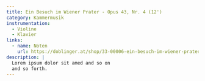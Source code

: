 ```yaml
---
title: Ein Besuch im Wiener Prater - Opus 43, Nr. 4 (12')
category: Kammermusik
instrumentation:
  - Violine
  - Klavier
links:
  - name: Noten
    url: https://doblinger.at/shop/33-00006-ein-besuch-im-wiener-prater-290853?search=Tristan+Schulze#attr=283035,283036,283034
description: |
  Lorem ipsum dolor sit amed and so on
  and so forth.
---
```

